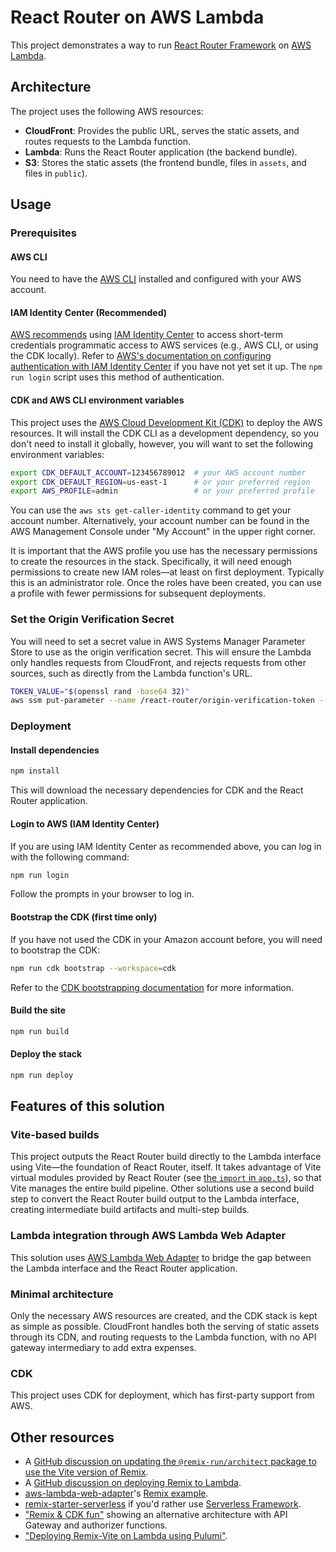 # React Router on AWS Lambda

This project demonstrates a way to run [React Router Framework](https://reactrouter.com/) on [AWS Lambda](https://aws.amazon.com/lambda/).

## Architecture

The project uses the following AWS resources:

- **CloudFront**: Provides the public URL, serves the static assets, and routes requests to the Lambda function.
- **Lambda**: Runs the React Router application (the backend bundle).
- **S3**: Stores the static assets (the frontend bundle, files in `assets`, and files in `public`).

## Usage

### Prerequisites

#### AWS CLI

You need to have the [AWS CLI](https://aws.amazon.com/cli/) installed and configured with your AWS account.

#### IAM Identity Center (Recommended)

[AWS recommends](https://docs.aws.amazon.com/cli/latest/userguide/cli-chap-authentication.html) using [IAM Identity Center](https://docs.aws.amazon.com/singlesignon/latest/userguide/what-is.html) to access short-term credentials programmatic access to AWS services (e.g., AWS CLI, or using the CDK locally).
Refer to [AWS's documentation on configuring authentication with IAM Identity Center](https://docs.aws.amazon.com/cli/latest/userguide/cli-configure-sso.html) if you have not yet set it up.
The `npm run login` script uses this method of authentication.

#### CDK and AWS CLI environment variables

This project uses the [AWS Cloud Development Kit (CDK)](https://aws.amazon.com/cdk/) to deploy the AWS resources.
It will install the CDK CLI as a development dependency, so you don't need to install it globally, however, you will want to set the following environment variables:

```sh
export CDK_DEFAULT_ACCOUNT=123456789012  # your AWS account number
export CDK_DEFAULT_REGION=us-east-1      # or your preferred region
export AWS_PROFILE=admin                 # or your preferred profile
```

You can use the `aws sts get-caller-identity` command to get your account number.
Alternatively, your account number can be found in the AWS Management Console under "My Account" in the upper right corner.

It is important that the AWS profile you use has the necessary permissions to create the resources in the stack.
Specifically, it will need enough permissions to create new IAM roles—at least on first deployment.
Typically this is an administrator role.
Once the roles have been created, you can use a profile with fewer permissions for subsequent deployments.

### Set the Origin Verification Secret

You will need to set a secret value in AWS Systems Manager Parameter Store to use as the origin verification secret.
This will ensure the Lambda only handles requests from CloudFront, and rejects requests from other sources, such as directly from the Lambda function's URL.

```sh
TOKEN_VALUE="$(openssl rand -base64 32)"
aws ssm put-parameter --name /react-router/origin-verification-token --tags Key=app,Value=ReactRouterApp --type String --value "$TOKEN_VALUE"
```

### Deployment

#### Install dependencies

```sh
npm install
```

This will download the necessary dependencies for CDK and the React Router application.

#### Login to AWS (IAM Identity Center)

If you are using IAM Identity Center as recommended above, you can log in with the following command:

```sh
npm run login
```

Follow the prompts in your browser to log in.

#### Bootstrap the CDK (first time only)

If you have not used the CDK in your Amazon account before, you will need to bootstrap the CDK:

```sh
npm run cdk bootstrap --workspace=cdk
```

Refer to the [CDK bootstrapping documentation](https://docs.aws.amazon.com/cdk/latest/guide/bootstrapping.html) for more information.

#### Build the site

```sh
npm run build
```

#### Deploy the stack

```sh
npm run deploy
```

## Features of this solution

### Vite-based builds

This project outputs the React Router build directly to the Lambda interface using Vite—the foundation of React Router, itself.
It takes advantage of Vite virtual modules provided by React Router (see [the `import` in `app.ts`](https://github.com/gotgenes/react-router-aws-lambda-app/blob/main/site/app.ts#L6)), so that Vite manages the entire build pipeline.
Other solutions use a second build step to convert the React Router build output to the Lambda interface, creating intermediate build artifacts and multi-step builds.

### Lambda integration through AWS Lambda Web Adapter

This solution uses [AWS Lambda Web Adapter](https://github.com/awslabs/aws-lambda-web-adapter) to bridge the gap between the Lambda interface and the React Router application.

### Minimal architecture

Only the necessary AWS resources are created, and the CDK stack is kept as simple as possible.
CloudFront handles both the serving of static assets through its CDN, and routing requests to the Lambda function, with no API gateway intermediary to add extra expenses.

### CDK

This project uses CDK for deployment, which has first-party support from AWS.

## Other resources

- A [GitHub discussion on updating the `@remix-run/architect` package to use the Vite version of Remix](https://github.com/remix-run/remix/discussions/8836).
- A [GitHub discussion on deploying Remix to Lambda](https://github.com/remix-run/remix/discussions/4678).
- [aws-lambda-web-adapter](https://github.com/awslabs/aws-lambda-web-adapter)'s [Remix example](https://github.com/awslabs/aws-lambda-web-adapter/tree/main/examples/remix-zip).
- [remix-starter-serverless](https://github.com/shamsup/remix-starter-serverless) if you'd rather use [Serverless Framework](https://www.serverless.com/framework).
- ["Remix & CDK fun"](https://serverlessup.com/ramblings/remix-&-cdk-fun-08-11-2022) showing an alternative architecture with API Gateway and authorizer functions.
- ["Deploying Remix-Vite on Lambda using Pulumi"](https://dev.to/gautierblandin/deploying-remix-vite-on-lambda-using-pulumi-41oj).
